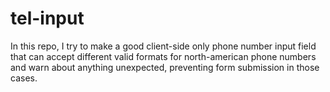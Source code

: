 # tel-input

In this repo, I try to make a good client-side only phone number input field that can accept different valid formats for north-american phone numbers and warn about anything unexpected, preventing form submission in those cases.
